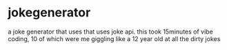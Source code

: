 # jokegenerator
a joke generator that uses that uses joke api. this took 15minutes of vibe coding, 10 of which were me giggling like a 12 year old at all the dirty jokes 
